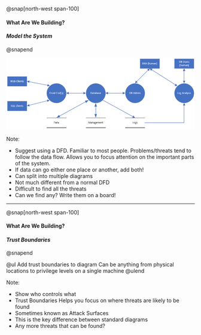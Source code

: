 @snap[north-west span-100]
#### What Are We Building?
#### *Model the System*
@snapend

![](assets/img/acme-dfd-no-trust.png)

Note:
- Suggest using a DFD. Familiar to most people. Problems/threats tend to follow the data flow. Allows you to focus attention on the important parts of the system.
- If data can go either one place or another, add both!
- Can split into multiple diagrams
- Not much different from a normal DFD
- Difficult to find all the threats
- Can we find any? Write them on a board!

---
@snap[north-west span-100]
#### What Are We Building?
#### *Trust Boundaries*
@snapend

@ul
Add trust boundaries to diagram
Can be anything from physical locations to privilege levels on a single machine
@ulend

Note:
- Show who controls what
- Trust Boundaries Helps you focus on where threats are likely to be found
- Sometimes known as Attack Surfaces
- This is the key difference between standard diagrams
- Any more threats that can be found?